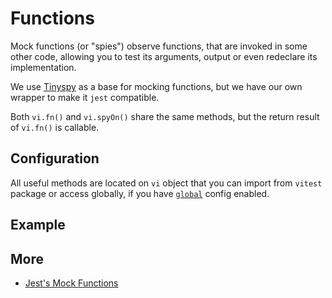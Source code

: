 # Functions

Mock functions (or "spies") observe functions, that are invoked in some other code, allowing you to test its arguments, output or even redeclare its implementation.

We use [Tinyspy](https://github.com/Aslemammad/tinyspy) as a base for mocking functions, but we have our own wrapper to make it `jest` compatible.

Both `vi.fn()` and `vi.spyOn()` share the same methods, but the return result of `vi.fn()` is callable.

## Configuration
All useful methods are located on `vi` object that you can import from `vitest` package or access globally, if you have [`global`](/config/#global) config enabled.

## Example


## More

- [Jest's Mock Functions](https://jestjs.io/docs/mock-function-api)
